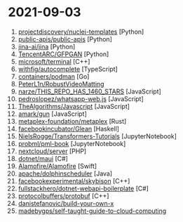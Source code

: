 # 2021-09-03

1. [projectdiscovery/nuclei-templates](https://github.com/projectdiscovery/nuclei-templates "Community curated list of templates for the nuclei engine to find security vulnerabilities.") [Python]
2. [public-apis/public-apis](https://github.com/public-apis/public-apis "A collective list of free APIs") [Python]
3. [jina-ai/jina](https://github.com/jina-ai/jina "Cloud-native neural search framework for 𝙖𝙣𝙮 kind of data") [Python]
4. [TencentARC/GFPGAN](https://github.com/TencentARC/GFPGAN "GFPGAN aims at developing Practical Algorithms for Real-world Face Restoration.") [Python]
5. [microsoft/terminal](https://github.com/microsoft/terminal "The new Windows Terminal and the original Windows console host, all in the same place!") [C++]
6. [withfig/autocomplete](https://github.com/withfig/autocomplete "Fig adds autocomplete to your terminal.") [TypeScript]
7. [containers/podman](https://github.com/containers/podman "Podman: A tool for managing OCI containers and pods.") [Go]
8. [PeterL1n/RobustVideoMatting](https://github.com/PeterL1n/RobustVideoMatting "Robust Video Matting in PyTorch, TensorFlow, TensorFlow.js, ONNX, CoreML!") 
9. [narze/THIS_REPO_HAS_1460_STARS](https://github.com/narze/THIS_REPO_HAS_1460_STARS "Click Star ⭐️ to see it in action") [JavaScript]
10. [pedroslopez/whatsapp-web.js](https://github.com/pedroslopez/whatsapp-web.js "A WhatsApp client library for NodeJS that connects through the WhatsApp Web browser app") [JavaScript]
11. [TheAlgorithms/Javascript](https://github.com/TheAlgorithms/Javascript "A repository for All algorithms implemented in Javascript (for educational purposes only)") [JavaScript]
12. [amark/gun](https://github.com/amark/gun "An open source cybersecurity protocol for syncing decentralized graph data.") [JavaScript]
13. [metaplex-foundation/metaplex](https://github.com/metaplex-foundation/metaplex "The Metaplex protocol") [Rust]
14. [facebookincubator/Glean](https://github.com/facebookincubator/Glean "System for collecting, deriving and working with facts about source code.") [Haskell]
15. [NielsRogge/Transformers-Tutorials](https://github.com/NielsRogge/Transformers-Tutorials "This repository contains demos I made with the Transformers library by HuggingFace.") [JupyterNotebook]
16. [probml/pml-book](https://github.com/probml/pml-book "Probabilistic Machine Learning - a book series by Kevin Murphy") [JupyterNotebook]
17. [nextcloud/server](https://github.com/nextcloud/server "☁️ Nextcloud server, a safe home for all your data") [PHP]
18. [dotnet/maui](https://github.com/dotnet/maui ".NET MAUI is the .NET Multi-platform App UI, a framework for building native device applications spanning mobile, tablet, and desktop.") [C#]
19. [Alamofire/Alamofire](https://github.com/Alamofire/Alamofire "Elegant HTTP Networking in Swift") [Swift]
20. [apache/dolphinscheduler](https://github.com/apache/dolphinscheduler "Apache DolphinScheduler is a distributed and extensible workflow scheduler platform with powerful DAG visual interfaces, dedicated to solving complex job dependencies in the data pipeline and providing various types of jobs available out of box.") [Java]
21. [facebookexperimental/skybison](https://github.com/facebookexperimental/skybison "Instagram's experimental performance oriented greenfield implementation of Python.") [C++]
22. [fullstackhero/dotnet-webapi-boilerplate](https://github.com/fullstackhero/dotnet-webapi-boilerplate ".NET WebAPI Boilerplate Template built with .NET 6.0. Incorporates the most essential Packages your projects will ever need. Follows Clean Architecture Principles.") [C#]
23. [protocolbuffers/protobuf](https://github.com/protocolbuffers/protobuf "Protocol Buffers - Google's data interchange format") [C++]
24. [danistefanovic/build-your-own-x](https://github.com/danistefanovic/build-your-own-x "🤓 Build your own (insert technology here)") 
25. [madebygps/self-taught-guide-to-cloud-computing](https://github.com/madebygps/self-taught-guide-to-cloud-computing "Self-taught guide to cloud computing.") 
